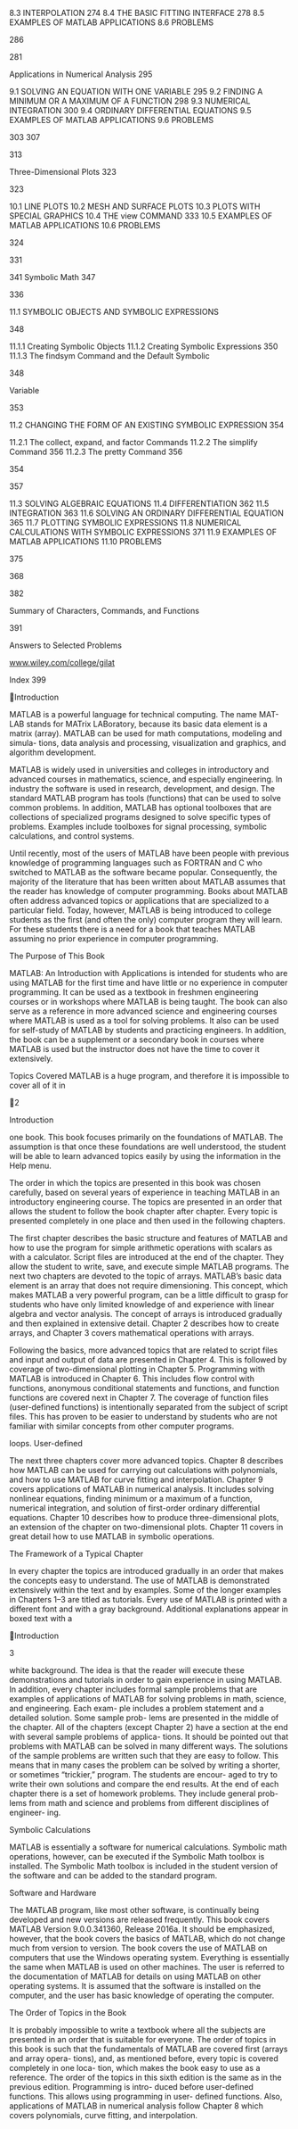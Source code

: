 8.3   INTERPOLATION 274
8.4   THE BASIC FITTING INTERFACE 278
8.5   EXAMPLES OF MATLAB APPLICATIONS
8.6   PROBLEMS

286

281

Applications in Numerical Analysis 295

9.1   SOLVING AN EQUATION WITH ONE VARIABLE 295
9.2   FINDING A MINIMUM OR A MAXIMUM OF A FUNCTION 298
9.3   NUMERICAL INTEGRATION 300
9.4   ORDINARY DIFFERENTIAL EQUATIONS
9.5   EXAMPLES OF MATLAB APPLICATIONS
9.6   PROBLEMS

303
307

313

Three-Dimensional Plots 323

323

10.1   LINE PLOTS
10.2   MESH AND SURFACE PLOTS
10.3   PLOTS WITH SPECIAL GRAPHICS
10.4   THE view COMMAND 333
10.5   EXAMPLES OF MATLAB APPLICATIONS
10.6   PROBLEMS

324

331

341
Symbolic Math 347

336

11.1   SYMBOLIC OBJECTS AND SYMBOLIC EXPRESSIONS

348

11.1.1   Creating Symbolic Objects
11.1.2   Creating Symbolic Expressions 350
11.1.3  The findsym Command and the Default Symbolic

348

Variable

353

11.2   CHANGING THE FORM OF AN EXISTING SYMBOLIC EXPRESSION 354

11.2.1   The collect, expand, and factor Commands
11.2.2   The simplify Command 356
11.2.3   The pretty Command 356

354

357

11.3   SOLVING ALGEBRAIC EQUATIONS
11.4   DIFFERENTIATION 362
11.5   INTEGRATION 363
11.6   SOLVING AN ORDINARY DIFFERENTIAL EQUATION 365
11.7   PLOTTING SYMBOLIC EXPRESSIONS
11.8   NUMERICAL CALCULATIONS WITH SYMBOLIC EXPRESSIONS 371
11.9   EXAMPLES OF MATLAB APPLICATIONS
11.10 PROBLEMS

375

368

382

Summary of Characters, Commands, and Functions

391

Answers to Selected Problems

  www.wiley.com/college/gilat

Index 399

Introduction

MATLAB  is  a  powerful  language  for  technical  computing.  The  name  MAT-
LAB stands for MATrix LABoratory, because its basic data element is a matrix
(array).  MATLAB can be used  for math  computations, modeling  and simula-
tions,  data  analysis  and  processing,  visualization  and  graphics,  and  algorithm
development.

MATLAB  is  widely  used  in  universities  and  colleges  in  introductory  and
advanced  courses  in  mathematics,  science,  and  especially  engineering.  In
industry  the  software  is  used  in  research,  development,  and  design.  The
standard  MATLAB  program  has  tools  (functions)  that  can  be  used  to  solve
common  problems.  In  addition,  MATLAB  has  optional  toolboxes  that  are
collections of specialized programs designed to solve specific types of problems.
Examples  include  toolboxes  for  signal  processing,  symbolic  calculations,  and
control systems.

Until  recently,  most  of  the  users  of  MATLAB  have  been  people  with
previous knowledge of programming languages such as FORTRAN and C who
switched  to  MATLAB  as  the  software  became  popular.  Consequently,  the
majority of the literature that has been written about MATLAB assumes that
the reader has knowledge of computer programming. Books about MATLAB
often address advanced topics or applications that are specialized to a particular
field. Today, however, MATLAB is being introduced to college students as the
first (and often the only) computer program they will learn. For these students
there is a need for a book that teaches MATLAB assuming no prior experience
in computer programming.

The Purpose of This Book

MATLAB: An Introduction with Applications is intended for students who are
using MATLAB for the first time and have little or no experience in computer
programming. It can be used as a textbook in freshmen engineering courses or
in  workshops  where  MATLAB  is  being  taught.  The  book  can  also  serve  as  a
reference in more advanced science and engineering courses where MATLAB is
used  as  a  tool  for  solving  problems.  It  also  can  be  used  for  self-study  of
MATLAB by students and practicing engineers. In addition, the book can be a
supplement  or  a  secondary  book  in  courses  where  MATLAB  is  used  but  the
instructor does not have the time to cover it extensively.

Topics Covered
MATLAB is a huge program, and therefore it is impossible to cover all of it in

2

 Introduction

one book. This  book focuses primarily on the foundations  of MATLAB.  The
assumption is that once these foundations are well understood, the student will
be  able  to  learn  advanced  topics  easily  by  using  the  information  in  the  Help
menu.

The  order  in  which  the  topics  are  presented  in  this  book  was  chosen
carefully,  based  on  several  years  of  experience  in  teaching  MATLAB  in  an
introductory  engineering  course.  The  topics  are  presented  in  an  order  that
allows  the  student  to  follow  the  book  chapter  after  chapter.  Every  topic  is
presented completely in one place and then used in the following chapters.

The  first  chapter  describes  the  basic  structure  and  features  of  MATLAB
and  how  to  use  the  program  for  simple  arithmetic  operations  with  scalars  as
with  a  calculator.  Script  files  are  introduced  at  the  end  of  the  chapter.  They
allow  the  student  to  write,  save,  and  execute  simple  MATLAB  programs.  The
next  two  chapters  are  devoted  to  the  topic  of  arrays.  MATLAB’s  basic  data
element  is  an  array  that  does  not  require  dimensioning.  This  concept,  which
makes MATLAB a very powerful program, can be a little difficult to grasp for
students who have only limited knowledge of and experience with linear algebra
and  vector  analysis.  The    concept  of  arrays  is  introduced  gradually  and  then
explained  in  extensive  detail.  Chapter  2  describes  how  to  create  arrays,  and
Chapter 3 covers mathematical operations with arrays.

Following  the  basics,  more  advanced  topics  that  are  related  to  script  files
and  input  and  output  of  data  are  presented  in  Chapter  4.  This  is  followed  by
coverage  of  two-dimensional  plotting  in  Chapter  5.  Programming  with
MATLAB  is  introduced  in  Chapter  6.  This  includes  flow  control  with
functions,  anonymous
conditional  statements  and
functions, and function functions are covered next in Chapter 7. The coverage
of  function  files  (user-defined  functions)  is  intentionally  separated  from  the
subject  of  script  files.  This  has  proven  to  be  easier  to  understand  by  students
who are not familiar with similar concepts from other computer programs.

loops.  User-defined

The  next  three  chapters  cover  more  advanced  topics.  Chapter  8  describes
how MATLAB can be used for carrying out calculations with polynomials, and
how  to  use  MATLAB  for  curve  fitting  and  interpolation.  Chapter  9  covers
applications  of  MATLAB  in  numerical  analysis.  It  includes  solving  nonlinear
equations,  finding  minimum  or  a  maximum  of  a  function,  numerical
integration, and solution of first-order ordinary differential equations. Chapter
10  describes  how  to  produce  three-dimensional  plots,  an  extension  of  the
chapter on two-dimensional plots. Chapter 11 covers in great detail how to use
MATLAB in symbolic operations.

The Framework of a Typical Chapter

In every chapter the topics are introduced gradually in an order that makes the
concepts easy to understand. The use of MATLAB is demonstrated extensively
within the text and by examples. Some of the longer examples in Chapters 1–3
are titled as tutorials. Every use of MATLAB is printed with a different font and
with a gray  background.  Additional explanations  appear  in boxed  text with a

Introduction

3

white background. The idea is that the reader will execute these demonstrations
and tutorials in order to gain experience in using MATLAB. In addition, every
chapter  includes  formal  sample  problems that  are  examples of  applications of
MATLAB for solving problems in math, science, and engineering. Each exam-
ple  includes  a  problem  statement  and  a  detailed  solution.  Some  sample  prob-
lems  are  presented  in  the  middle  of  the  chapter.  All  of  the  chapters  (except
Chapter 2) have a section at the end with several sample problems of applica-
tions. It should be pointed out that problems with MATLAB can be solved in
many different ways. The solutions of the sample problems are written such that
they are easy to follow. This means that in many cases the problem can be solved
by writing a shorter, or sometimes “trickier,” program. The students are encour-
aged to try to write their own solutions and compare the end results. At the end
of each chapter there is a set of homework problems. They include general prob-
lems from math and science and problems from different disciplines of engineer-
ing.

Symbolic Calculations

MATLAB  is  essentially  a  software  for  numerical  calculations.  Symbolic  math
operations, however, can be executed if the Symbolic Math toolbox is installed.
The Symbolic Math toolbox is included in the student version of the software
and can be added to the standard program.

Software and Hardware

The  MATLAB  program,  like  most  other  software,  is  continually  being
developed and new versions are released frequently. This book covers MATLAB
Version 9.0.0.341360, Release 2016a. It should be emphasized, however, that the
book covers the basics of MATLAB, which do not change much from version to
version.  The  book  covers  the  use  of  MATLAB  on  computers  that  use  the
Windows operating system. Everything is essentially the same when MATLAB
is  used  on  other  machines.  The  user  is  referred  to  the  documentation  of
MATLAB  for  details  on  using  MATLAB  on  other  operating  systems.  It  is
assumed that the software is installed on the computer, and the user has basic
knowledge of operating the computer.

The Order of Topics in the Book

It is probably impossible to write a textbook where all the subjects are presented
in an order that is suitable for everyone. The order of topics in this book is such
that the fundamentals of MATLAB are covered first (arrays and array opera-
tions), and, as mentioned before, every topic is covered completely in one loca-
tion, which makes the book easy to use as a reference. The order of the topics in
this sixth edition is the same as in the previous edition. Programming is intro-
duced  before  user-defined  functions.  This  allows  using  programming  in  user-
defined functions. Also, applications of MATLAB in numerical analysis follow
Chapter 8 which covers polynomials, curve fitting, and interpolation.


